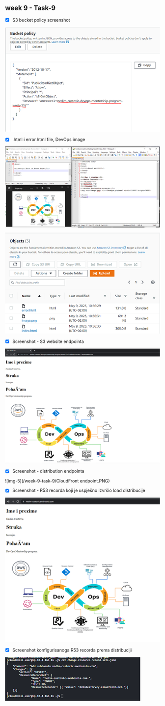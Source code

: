 ## week 9 - Task-9

- [x] S3 bucket policy screenshot

![img-1](/week-9-task-9/Bucket_policy.PNG)


- [x] .html i error.html file, DevOps image 

![img-2](/week-9-task-9/index_error-Image.PNG)

![img-3](/week-9-task-9/Uploaded_objects.PNG)

- [x] Screenshot - S3 website endpointa

![img-4](/week-9-task-9/Bucket_website_endpoint.PNG)

- [x] Screenshot - distribution endpointa

![img-5](/week-9-task-9/CloudFront endpoint.PNG)

- [x] Screenshot - R53 recorda koji je uspješno izvršio load distribucije

![img-6](/week-9-task-9/R53_record.PNG)

- [x] Screenshot konfigurisanoga R53 recorda prema distribuciji

![img-7](/week-9-task-9/r53_record_toCloudFront.PNG)
